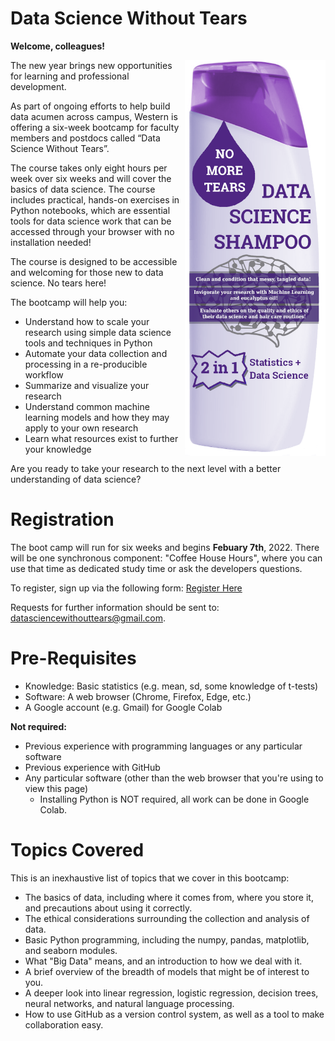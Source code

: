 # Data Science Without Tears

**Welcome, colleagues!**

<img align="right" src="shampoobottle.png" width=225px>

The new year brings new opportunities for learning and professional development.
 
As part of ongoing efforts to help build data acumen across campus, Western is offering a six-week bootcamp for faculty members and postdocs called “Data Science Without Tears”.
 
The course takes only eight hours per week over six weeks and will cover the basics of data science. The course includes practical, hands-on exercises in Python notebooks, which are essential tools for data science work that can be accessed through your browser with no installation needed!
 
The course is designed to be accessible and welcoming for those new to data science. No tears here!
 
The bootcamp will help you:
 
- Understand how to scale your research using simple data science tools and techniques in Python
- Automate your data collection and processing in a re-producible workflow
- Summarize and visualize your research
- Understand common machine learning models and how they may apply to your own research
- Learn what resources exist to further your knowledge
 
Are you ready to take your research to the next level with a better understanding of data science?

# Registration

The boot camp will run for six weeks and begins **Febuary 7th**, 2022. There will be one synchronous component: "Coffee House Hours", where you can use that time as dedicated study time or ask the developers questions. 

To register, sign up via the following form: [Register Here](https://forms.gle/gEE6L6XLtiQiBdKV9/)

Requests for further information should be sent to: [datasciencewithouttears@gmail.com](mailto:datasciencewithouttears@gmail.com).

# Pre-Requisites

- Knowledge: Basic statistics (e.g. mean, sd, some knowledge of t-tests)
- Software: A web browser (Chrome, Firefox, Edge, etc.)
- A Google account (e.g. Gmail) for Google Colab


**Not required:**

- Previous experience with programming languages or any particular software
- Previous experience with GitHub
- Any particular software (other than the web browser that you're using to view this page)
    - Installing Python is NOT required, all work can be done in Google Colab.


# Topics Covered

This is an inexhaustive list of topics that we cover in this bootcamp:

- The basics of data, including where it comes from, where you store it, and precautions about using it correctly.
- The ethical considerations surrounding the collection and analysis of data.
- Basic Python programming, including the numpy, pandas, matplotlib, and seaborn modules.
- What "Big Data" means, and an introduction to how we deal with it.
- A brief overview of the breadth of models that might be of interest to you.
- A deeper look into linear regression, logistic regression, decision trees, neural networks, and natural language processing.
- How to use GitHub as a version control system, as well as a tool to make collaboration easy.


